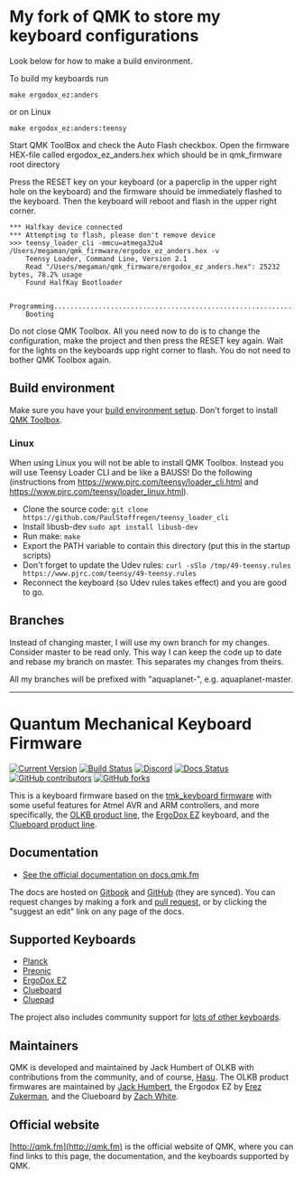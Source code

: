 # My fork of QMK to store my keyboard configurations
Look below for how to make a build environment.

To build my keyboards run

    make ergodox_ez:anders

or on Linux

    make ergodox_ez:anders:teensy

Start QMK ToolBox and check the Auto Flash checkbox. Open the firmware HEX-file called ergodox_ez_anders.hex which should be in qmk_firmware root directory

Press the RESET key on your keyboard (or a paperclip in the upper right hole on the keyboard) and the firmware should be immediately flashed to the keyboard. Then the keyboard will reboot and flash in the upper right corner.

    *** Halfkay device connected
    *** Attempting to flash, please don't remove device
    >>> teensy_loader_cli -mmcu=atmega32u4 /Users/megaman/qmk_firmware/ergodox_ez_anders.hex -v
        Teensy Loader, Command Line, Version 2.1
        Read "/Users/megaman/qmk_firmware/ergodox_ez_anders.hex": 25232 bytes, 78.2% usage
        Found HalfKay Bootloader

        Programming...............................................................................
        Booting

Do not close QMK Toolbox. All you need now to do is to change the configuration, make the project and then press the RESET key again. Wait for the lights on the keyboards upp right corner to flash. You do not need to bother QMK Toolbox again.

## Build environment
Make sure you have your [build environment setup](https://docs.qmk.fm/#/newbs_getting_started?id=environment-setup). Don't forget to install [QMK Toolbox](https://github.com/qmk/qmk_toolbox/releases/latest).

### Linux
When using Linux you will not be able to install QMK Toolbox. Instead you will use Teensy Loader CLI and be like a BAUSS! Do the following (instructions from https://www.pjrc.com/teensy/loader_cli.html and https://www.pjrc.com/teensy/loader_linux.html).

* Clone the source code:
  `git clone https://github.com/PaulStoffregen/teensy_loader_cli`
* Install libusb-dev
  `sudo apt install libusb-dev`
* Run make:
  `make`
* Export the PATH variable to  contain this directory (put this in the startup scripts)
* Don't forget to update the Udev rules:
  `curl -sSlo /tmp/49-teensy.rules https://www.pjrc.com/teensy/49-teensy.rules`
* Reconnect the keyboard (so Udev rules takes effect) and you are good to go.

## Branches
Instead of changing master, I will use my own branch for my changes. Consider master to be read only. This way I can keep the code up to date and rebase my branch on master. This separates my changes from theirs.

All my branches will be prefixed with "aquaplanet-", e.g. aquaplanet-master.

---

# Quantum Mechanical Keyboard Firmware

[![Current Version](https://img.shields.io/github/tag/qmk/qmk_firmware.svg)](https://github.com/qmk/qmk_firmware/tags)
[![Build Status](https://travis-ci.org/qmk/qmk_firmware.svg?branch=master)](https://travis-ci.org/qmk/qmk_firmware)
[![Discord](https://img.shields.io/discord/440868230475677696.svg)](https://discord.gg/Uq7gcHh)
[![Docs Status](https://img.shields.io/badge/docs-ready-orange.svg)](https://docs.qmk.fm)
[![GitHub contributors](https://img.shields.io/github/contributors/qmk/qmk_firmware.svg)](https://github.com/qmk/qmk_firmware/pulse/monthly)
[![GitHub forks](https://img.shields.io/github/forks/qmk/qmk_firmware.svg?style=social&label=Fork)](https://github.com/qmk/qmk_firmware/)

This is a keyboard firmware based on the [tmk\_keyboard firmware](http://github.com/tmk/tmk_keyboard) with some useful features for Atmel AVR and ARM controllers, and more specifically, the [OLKB product line](https://olkb.com), the [ErgoDox EZ](http://www.ergodox-ez.com) keyboard, and the [Clueboard product line](http://clueboard.co/).

## Documentation

* [See the official documentation on docs.qmk.fm](https://docs.qmk.fm)

The docs are hosted on [Gitbook](https://www.gitbook.com/book/qmk/firmware/details) and [GitHub](/docs/) (they are synced). You can request changes by making a fork and [pull request](https://github.com/qmk/qmk_firmware/pulls), or by clicking the "suggest an edit" link on any page of the docs.

## Supported Keyboards

* [Planck](/keyboards/planck/)
* [Preonic](/keyboards/preonic/)
* [ErgoDox EZ](/keyboards/ergodox_ez/)
* [Clueboard](/keyboards/clueboard/)
* [Cluepad](/keyboards/clueboard/17/)

The project also includes community support for [lots of other keyboards](/keyboards/).

## Maintainers

QMK is developed and maintained by Jack Humbert of OLKB with contributions from the community, and of course, [Hasu](https://github.com/tmk). The OLKB product firmwares are maintained by [Jack Humbert](https://github.com/jackhumbert), the Ergodox EZ by [Erez Zukerman](https://github.com/ezuk), and the Clueboard by [Zach White](https://github.com/skullydazed).

## Official website

[http://qmk.fm](http://qmk.fm) is the official website of QMK, where you can find links to this page, the documentation, and the keyboards supported by QMK.
